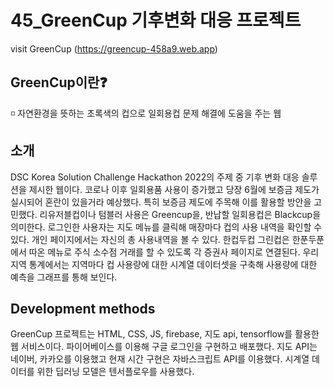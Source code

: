# 45_GreenCup 기후변화 대응 프로젝트 
visit GreenCup (https://greencup-458a9.web.app)

## GreenCup이란❓
◽ 자연환경을 뜻하는 초록색의 컵으로 일회용컵 문제 해결에 도움을 주는 웹 

## 소개
DSC Korea Solution Challenge Hackathon 2022의 주제 중 기후 변화 대응 솔루션을 제시한 웹이다. 
코로나 이후 일회용품 사용이 증가했고 당장 6월에 보증금 제도가 실시되어 혼란이 있을거라 예상했다. 특히 보증금 제도에 주목해 이를 활용할 방안을 고민했다. 
리유저블컵이나 텀블러 사용은 Greencup을, 반납할 일회용컵은 Blackcup을 의미한다. 
로그인한 사용자는 지도 메뉴를 클릭해 매장마다 컵의 사용 내역을 확인할 수 있다. 개인 페이지에서는 자신의 총 사용내역을 볼 수 있다. 한컵두컵 그린컵은 한푼두푼에서 따온 메뉴로 주식 소수점 거래를 할 수 있도록 각 증권사 페이지로 연결된다.
우리 지역 통계에서는 지역마다 컵 사용량에 대한 시계열 데이터셋을 구축해 사용량에 대한 예측을 그래프를 통해 보인다. 

## Development methods
GreenCup 프로젝트는 HTML, CSS, JS, firebase, 지도 api, tensorflow를 활용한 웹 서비스이다. 파이어베이스를 이용해 구글 로그인을 구현하고
배포했다. 지도 API는 네이버, 카카오를 이용했고 현재 시간 구현은 자바스크립트 API를 이용했다. 시계열 데이터를 위한 딥러닝 모델은 텐서플로우를 사용했다.
